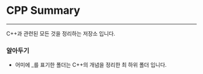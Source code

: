 # CPP Summary
---
C++과 관련된 모든 것을 정리하는 저장소 입니다.

### 알아두기
* 어미에 _를 표기한 폴더는 C++의 개념을 정리한 최 하위 폴더 입니다.

